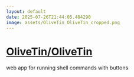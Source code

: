 ```yaml
---
layout: default
date: 2025-07-26T21:44:05.484290
image: assets/OliveTin_OliveTin_cropped.png
---
```


# [OliveTin/OliveTin](https://github.com/OliveTin/OliveTin)

web app for running shell commands with buttons
